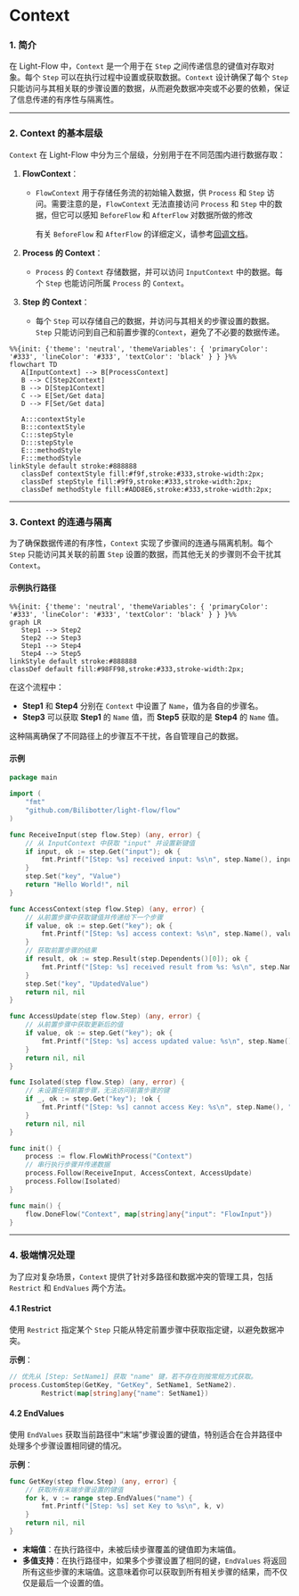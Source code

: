 # Context

### **1. 简介**

在 Light-Flow 中，`Context` 是一个用于在 `Step` 之间传递信息的键值对存取对象。每个 `Step` 可以在执行过程中设置或获取数据。`Context` 设计确保了每个 `Step` 只能访问与其相关联的步骤设置的数据，从而避免数据冲突或不必要的依赖，保证了信息传递的有序性与隔离性。

---

### **2. Context 的基本层级**

`Context` 在 Light-Flow 中分为三个层级，分别用于在不同范围内进行数据存取：

1. **FlowContext**：
   
   - `FlowContext` 用于存储任务流的初始输入数据，供 `Process` 和 `Step` 访问。需要注意的是，`FlowContext` 无法直接访问 `Process` 和 `Step` 中的数据，但它可以感知 `BeforeFlow` 和 `AfterFlow` 对数据所做的修改
   
     有关 `BeforeFlow` 和 `AfterFlow` 的详细定义，请参考[回调文档](./Callback.cn.md)。
   
2. **Process 的 Context**：
   
   - `Process` 的 `Context` 存储数据，并可以访问 `InputContext` 中的数据。每个 `Step` 也能访问所属 `Process` 的 `Context`。
   
3. **Step 的 Context**：
   - 每个 `Step` 可以存储自己的数据，并访问与其相关的步骤设置的数据。`Step` 只能访问到自己和前置步骤的`Context`，避免了不必要的数据传递。

```mermaid
%%{init: {'theme': 'neutral', 'themeVariables': { 'primaryColor': '#333', 'lineColor': '#333', 'textColor': 'black' } } }%%
flowchart TD
   A[InputContext] --> B[ProcessContext]
   B --> C[Step2Context]
   B --> D[Step1Context]
   C --> E[Set/Get data]
   D --> F[Set/Get data]
   
   A:::contextStyle
   B:::contextStyle
   C:::stepStyle
   D:::stepStyle
   E:::methodStyle
   F:::methodStyle
linkStyle default stroke:#888888
   classDef contextStyle fill:#f9f,stroke:#333,stroke-width:2px;
   classDef stepStyle fill:#9f9,stroke:#333,stroke-width:2px;
   classDef methodStyle fill:#ADD8E6,stroke:#333,stroke-width:2px;
```

---

### **3. Context 的连通与隔离**

为了确保数据传递的有序性，`Context` 实现了步骤间的连通与隔离机制。每个 `Step` 只能访问其关联的前置 `Step` 设置的数据，而其他无关的步骤则不会干扰其 `Context`。

#### 示例执行路径

```mermaid
%%{init: {'theme': 'neutral', 'themeVariables': { 'primaryColor': '#333', 'lineColor': '#333', 'textColor': 'black' } } }%%
graph LR
   Step1 --> Step2
   Step2 --> Step3
   Step1 --> Step4
   Step4 --> Step5
linkStyle default stroke:#888888
classDef default fill:#98FF98,stroke:#333,stroke-width:2px;
```

在这个流程中：

- **Step1** 和 **Step4** 分别在 `Context` 中设置了 `Name`，值为各自的步骤名。
- **Step3** 可以获取 **Step1** 的 `Name` 值，而 **Step5** 获取的是 **Step4** 的 `Name` 值。

这种隔离确保了不同路径上的步骤互不干扰，各自管理自己的数据。

#### 示例

```go
package main

import (
	"fmt"
	"github.com/Bilibotter/light-flow/flow"
)

func ReceiveInput(step flow.Step) (any, error) {
	// 从 InputContext 中获取 "input" 并设置新键值
	if input, ok := step.Get("input"); ok {
		fmt.Printf("[Step: %s] received input: %s\n", step.Name(), input)
	}
	step.Set("key", "Value")
	return "Hello World!", nil
}

func AccessContext(step flow.Step) (any, error) {
	// 从前置步骤中获取键值并传递给下一个步骤
	if value, ok := step.Get("key"); ok {
		fmt.Printf("[Step: %s] access context: %s\n", step.Name(), value)
	}
	// 获取前置步骤的结果
	if result, ok := step.Result(step.Dependents()[0]); ok {
		fmt.Printf("[Step: %s] received result from %s: %s\n", step.Name(), step.Dependents()[0], result)
	}
	step.Set("key", "UpdatedValue")
	return nil, nil
}

func AccessUpdate(step flow.Step) (any, error) {
	// 从前置步骤中获取更新后的值
	if value, ok := step.Get("key"); ok {
		fmt.Printf("[Step: %s] access updated value: %s\n", step.Name(), value)
	}
	return nil, nil
}

func Isolated(step flow.Step) (any, error) {
	// 未设置任何前置步骤，无法访问前置步骤的键
	if _, ok := step.Get("key"); !ok {
		fmt.Printf("[Step: %s] cannot access Key: %s\n", step.Name(), "key")
	}
	return nil, nil
}

func init() {
	process := flow.FlowWithProcess("Context")
	// 串行执行步骤并传递数据
	process.Follow(ReceiveInput, AccessContext, AccessUpdate)
	process.Follow(Isolated)
}

func main() {
	flow.DoneFlow("Context", map[string]any{"input": "FlowInput"})
}
```

---

### **4. 极端情况处理**

为了应对复杂场景，`Context` 提供了针对多路径和数据冲突的管理工具，包括 `Restrict` 和 `EndValues` 两个方法。

#### 4.1 Restrict

使用 `Restrict` 指定某个 `Step` 只能从特定前置步骤中获取指定键，以避免数据冲突。

**示例**：

```go
// 优先从 [Step: SetName1] 获取 "name" 键，若不存在则按常规方式获取。
process.CustomStep(GetKey, "GetKey", SetName1, SetName2).
		Restrict(map[string]any{"name": SetName1})
```

#### 4.2 EndValues

使用 `EndValues` 获取当前路径中“末端”步骤设置的键值，特别适合在合并路径中处理多个步骤设置相同键的情况。

**示例**：

```go
func GetKey(step flow.Step) (any, error) {
	// 获取所有末端步骤设置的键值
	for k, v := range step.EndValues("name") {
		fmt.Printf("[Step: %s] set Key to %s\n", k, v)
	}
	return nil, nil
}
```

- **末端值**：在执行路径中，未被后续步骤覆盖的键值即为末端值。
- **多值支持**：在执行路径中，如果多个步骤设置了相同的键，`EndValues` 将返回所有这些步骤的末端值。这意味着你可以获取到所有相关步骤的结果，而不仅仅是最后一个设置的值。
